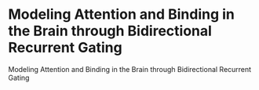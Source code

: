 # Modeling Attention and Binding in the Brain through Bidirectional Recurrent Gating
Modeling Attention and Binding in the Brain through Bidirectional Recurrent Gating
